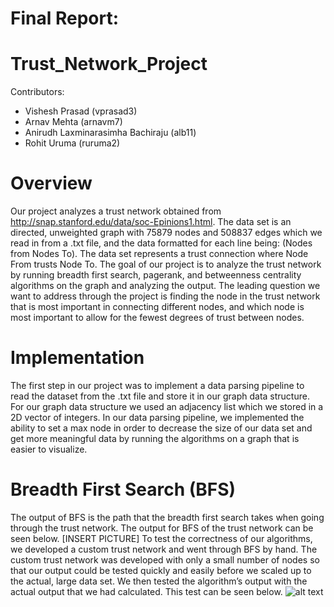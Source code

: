 # Final Report:

# Trust_Network_Project
Contributors:
* Vishesh Prasad (vprasad3)
* Arnav Mehta (arnavm7)
* Anirudh Laxminarasimha Bachiraju (alb11)
* Rohit Uruma (ruruma2)

# Overview
Our project analyzes a trust network obtained from http://snap.stanford.edu/data/soc-Epinions1.html. The data set is an directed, unweighted graph with 75879 nodes and 508837 edges which we read in from a .txt file, and the data formatted for each line being: (Nodes from	Nodes To). The data set represents a trust connection where Node From trusts Node To. The goal of our project is to analyze the trust network by running breadth first search, pagerank, and betweenness centrality algorithms on the graph and analyzing the output. The leading question we want to address through the project is finding the node in the trust network that is most important in connecting different nodes, and which node is most important to allow for the fewest degrees of trust between nodes.

# Implementation
The first step in our project was to implement a data parsing pipeline to read the dataset from the .txt file and store it in our graph data structure. For our graph data structure we used an adjacency list which we stored in a 2D vector of integers. In our data parsing pipeline, we implemented the ability to set a max node in order to decrease the size of our data set and get more meaningful data by running the algorithms on a graph that is easier to visualize.

# Breadth First Search (BFS)
The output of BFS is the path that the breadth first search takes when going through the trust network. The output for BFS of the trust network can be seen below. [INSERT PICTURE] To test the correctness of our algorithms, we developed a custom trust network and went through BFS by hand. The custom trust network was developed with only a small number of nodes so that our output could be tested quickly and easily before we scaled up to the actual, large data set. We then tested the algorithm’s output with the actual output that we had calculated. This test can be seen below.
![alt text](https://imgur.com/a/T0OwYcJ)